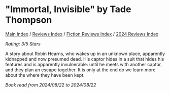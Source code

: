 # "Immortal, Invisible" by Tade Thompson

[Main Index](../../../README.md) / [Reviews Index](../../README.md) / [Fiction Reviews Index](../README.md) / [2024 Reviews Index](README.md)

*Rating: 3/5 Stars*

A story about Robin Hearns, who wakes up in an unknown place, apparently kidnapped and now presumed dead. His captor hides in a suit that hides his features and is apparently invulnerable: until he meets with another captor, and they plan an escape together. It is only at the end do we learn more about the where they have been kept.

*Book read from 2024/08/22 to 2024/08/22*
